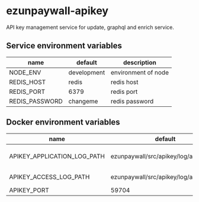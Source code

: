 # ezunpaywall-apikey

API key management service for update, graphql and enrich service.

## Service environment variables

| name | default | description |
| --- | --- | --- |
| NODE_ENV | development | environment of node |
| REDIS_HOST | redis | redis host |
| REDIS_PORT | 6379 | redis port |
| REDIS_PASSWORD | changeme | redis password |

## Docker environment variables

| name | default | description |
| --- | --- | --- |
| APIKEY_APPLICATION_LOG_PATH | ezunpaywall/src/apikey/log/application | application output log path |
| APIKEY_ACCESS_LOG_PATH | ezunpaywall/src/apikey/log/access | access log output path |
| APIKEY_PORT | 59704 | output port |